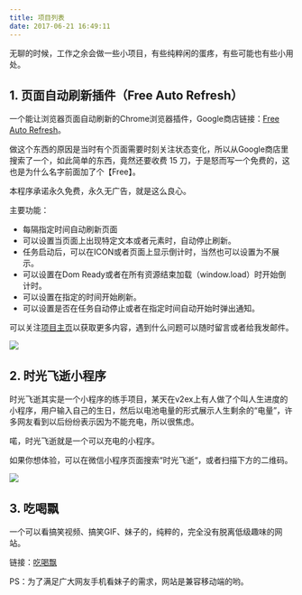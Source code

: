 ```yaml
---
title: 项目列表
date: 2017-06-21 16:49:11
---
```


无聊的时候，工作之余会做一些小项目，有些纯粹闲的蛋疼，有些可能也有些小用处。

## 1. 页面自动刷新插件（Free Auto Refresh）

一个能让浏览器页面自动刷新的Chrome浏览器插件，Google商店链接：[Free Auto Refresh](https://chrome.google.com/webstore/detail/free-auto-refresh/lfkfikiejjfhpfbpgfolfkkdjpepmkal)。

做这个东西的原因是当时有个页面需要时刻关注状态变化，所以从Google商店里搜索了一个，如此简单的东西，竟然还要收费 15 刀，于是怒而写一个免费的，这也是为什么名字前面加了个【Free】。

本程序承诺永久免费，永久无广告，就是这么良心。

主要功能：

- 每隔指定时间自动刷新页面
- 可以设置当页面上出现特定文本或者元素时，自动停止刷新。
- 任务启动后，可以在ICON或者页面上显示倒计时，当然也可以设置为不展示。
- 可以设置在Dom Ready或者在所有资源结束加载（window.load）时开始倒计时。
- 可以设置在指定的时间开始刷新。
- 可以设置是否在任务自动停止或者在指定时间自动开始时弹出通知。

可以关注[项目主页](../free-auto-refresh)以获取更多内容，遇到什么问题可以随时留言或者给我发邮件。

![](/images/far.png)

## 2. 时光飞逝小程序

时光飞逝其实是一个小程序的练手项目，某天在v2ex上有人做了个叫人生进度的小程序，用户输入自己的生日，然后以电池电量的形式展示人生剩余的“电量”，许多网友看到以后纷纷表示因为不能充电，所以很焦虑。

喏，时光飞逝就是一个可以充电的小程序。

如果你想体验，可以在微信小程序页面搜索“时光飞逝“，或者扫描下方的二维码。

![](/images/wxqrcode.jpg)

## 3. 吃喝飘

一个可以看搞笑视频、搞笑GIF、妹子的，纯粹的，完全没有脱离低级趣味的网站。

链接：[吃喝飘](http://chihepiao.com)

PS：为了满足广大网友手机看妹子的需求，网站是兼容移动端的哟。



